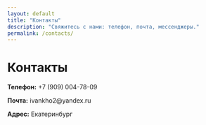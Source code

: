 ```yaml
---
layout: default
title: "Контакты"
description: "Свяжитесь с нами: телефон, почта, мессенджеры."
permalink: /contacts/
---
```

<h1>Контакты</h1>
<p><strong>Телефон:</strong> +7 (909) 004-78-09</p>
<p><strong>Почта:</strong> ivankho2@yandex.ru</p>
<p><strong>Адрес:</strong> Екатеринбург</p>
